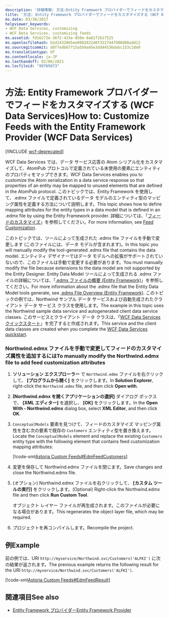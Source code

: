 ```yaml
---
description: '詳細情報: 方法:Entity Framework プロバイダーでフィードをカスタマイズする (WCF Data Services)'
title: '方法: Entity Framework プロバイダーでフィードをカスタマイズする (WCF Data Services)'
ms.date: 03/30/2017
helpviewer_keywords:
- WCF Data Services, customizing
- WCF Data Services, customizing feeds
ms.assetid: fd16272e-36f2-415e-850e-8a81f2b17525
ms.openlocfilehash: b2d2432065ee0982822d0f332744f988d80add12
ms.sourcegitcommit: ddf7edb67715a5b9a45e3dd44536dabc153c1de0
ms.translationtype: HT
ms.contentlocale: ja-JP
ms.lasthandoff: 02/06/2021
ms.locfileid: "99765673"
---
```

# <a name="how-to-customize-feeds-with-the-entity-framework-provider-wcf-data-services"></a><span data-ttu-id="da69e-103">方法: Entity Framework プロバイダーでフィードをカスタマイズする (WCF Data Services)</span><span class="sxs-lookup"><span data-stu-id="da69e-103">How to: Customize Feeds with the Entity Framework Provider (WCF Data Services)</span></span>

[!INCLUDE [wcf-deprecated](~/includes/wcf-deprecated.md)]

<span data-ttu-id="da69e-104">WCF Data Services では、データ サービス応答の Atom シリアル化をカスタマイズして、AtomPub プロトコルで定義されている未使用の要素にエンティティのプロパティをマップできます。</span><span class="sxs-lookup"><span data-stu-id="da69e-104">WCF Data Services enables you to customize the Atom serialization in a data service response so that properties of an entity may be mapped to unused elements that are defined in the AtomPub protocol.</span></span> <span data-ttu-id="da69e-105">このトピックでは、Entity Framework を使用して、.edmx ファイルで定義されているデータ モデルのエンティティ型のマッピング属性を定義する方法について説明します。</span><span class="sxs-lookup"><span data-stu-id="da69e-105">This topic shows how to define mapping attributes for the entity types in a data model that is defined in an .edmx file by using the Entity Framework provider.</span></span> <span data-ttu-id="da69e-106">詳細については、「[フィードのカスタマイズ](feed-customization-wcf-data-services.md)」を参照してください。</span><span class="sxs-lookup"><span data-stu-id="da69e-106">For more information, see [Feed Customization](feed-customization-wcf-data-services.md).</span></span>  
  
 <span data-ttu-id="da69e-107">このトピックでは、ツールによって生成された .edmx file ファイルを手動で変更します (このファイルには、データ モデルが含まれます)。</span><span class="sxs-lookup"><span data-stu-id="da69e-107">In this topic you will manually modify the tool-generated .edmx file that contains the data model.</span></span> <span data-ttu-id="da69e-108">エンティティ デザイナーではデータ モデルへの拡張がサポートされていないので、このファイルは手動で変更する必要があります。</span><span class="sxs-lookup"><span data-stu-id="da69e-108">You must manually modify the file because extensions to the data model are not supported by the Entity Designer.</span></span> <span data-ttu-id="da69e-109">Entity Data Model ツールによって生成される .edmx ファイルの詳細については、「[.edmx ファイルの概要 (Entity Framework)](/previous-versions/dotnet/netframework-4.0/cc982042(v=vs.100))」を参照してください。</span><span class="sxs-lookup"><span data-stu-id="da69e-109">For more information about the .edmx file that the Entity Data Model tools generate, see [.edmx File Overview (Entity Framework)](/previous-versions/dotnet/netframework-4.0/cc982042(v=vs.100)).</span></span> <span data-ttu-id="da69e-110">このトピックの例では、Northwind サンプル データ サービスおよび自動生成されたクライアント データ サービス クラスを使用します。</span><span class="sxs-lookup"><span data-stu-id="da69e-110">The example in this topic uses the Northwind sample data service and autogenerated client data service classes.</span></span> <span data-ttu-id="da69e-111">このサービスとクライアント データ クラスは、「[WCF Data Services クイックスタート](quickstart-wcf-data-services.md)」を完了すると作成されます。</span><span class="sxs-lookup"><span data-stu-id="da69e-111">This service and the client data classes are created when you complete the [WCF Data Services quickstart](quickstart-wcf-data-services.md).</span></span>  
  
### <a name="to-manually-modify-the-northwindedmx-file-to-add-feed-customization-attributes"></a><span data-ttu-id="da69e-112">Northwind.edmx ファイルを手動で変更してフィードのカスタマイズ属性を追加するには</span><span class="sxs-lookup"><span data-stu-id="da69e-112">To manually modify the Northwind.edmx file to add feed customization attributes</span></span>  
  
1. <span data-ttu-id="da69e-113">**ソリューション エクスプローラー** で `Northwind.edmx` ファイルを右クリックして、 **[プログラムから開く]** をクリックします。</span><span class="sxs-lookup"><span data-stu-id="da69e-113">In **Solution Explorer**, right-click the `Northwind.edmx` file, and then click **Open with**.</span></span>  
  
2. <span data-ttu-id="da69e-114">**[Northwind.edmx を開くアプリケーションの選択]** ダイアログ ボックスで、 **[XML エディター]** を選択し、 **[OK]** をクリックします。</span><span class="sxs-lookup"><span data-stu-id="da69e-114">In the **Open With - Northwind.edmx** dialog box, select **XML Editor**, and then click **OK**.</span></span>  
  
3. <span data-ttu-id="da69e-115">`ConceptualModels` 要素を見つけて、フィードのカスタマイズ マッピング属性を含む次の要素で既存の `Customers` エンティティ型を置き換えます。</span><span class="sxs-lookup"><span data-stu-id="da69e-115">Locate the `ConceptualModels` element and replace the existing `Customers` entity type with the following element that contains feed customization mapping attributes:</span></span>  
  
     [!code-xml[Astoria Custom Feeds#EdmFeedCustomers](../../../../samples/snippets/xml/VS_Snippets_Misc/astoria_custom_feeds/xml/northwind.csdl#edmfeedcustomers)]  
  
4. <span data-ttu-id="da69e-116">変更を保存して Northwind.edmx ファイルを閉じます。</span><span class="sxs-lookup"><span data-stu-id="da69e-116">Save changes and close the Northwind.edmx file.</span></span>  
  
5. <span data-ttu-id="da69e-117">(オプション) Northwind.edmx ファイルを右クリックして、 **[カスタム ツールの実行]** をクリックします。</span><span class="sxs-lookup"><span data-stu-id="da69e-117">(Optional) Right-click the Northwind.edmx file and then click **Run Custom Tool**.</span></span>  
  
     <span data-ttu-id="da69e-118">オブジェクト レイヤー ファイルが再生成されます。このファイルが必要になる場合があります。</span><span class="sxs-lookup"><span data-stu-id="da69e-118">This regenerates the object layer file, which may be required.</span></span>  
  
6. <span data-ttu-id="da69e-119">プロジェクトを再コンパイルします。</span><span class="sxs-lookup"><span data-stu-id="da69e-119">Recompile the project.</span></span>  
  
## <a name="example"></a><span data-ttu-id="da69e-120">例</span><span class="sxs-lookup"><span data-stu-id="da69e-120">Example</span></span>  

 <span data-ttu-id="da69e-121">前の例では、URI `http://myservice/Northwind.svc/Customers('ALFKI')` に次の結果が返されます。</span><span class="sxs-lookup"><span data-stu-id="da69e-121">The previous example returns the following result for the URI `http://myservice/Northwind.svc/Customers('ALFKI')`.</span></span>  
  
 [!code-xml[Astoria Custom Feeds#EdmFeedResult](../../../../samples/snippets/xml/VS_Snippets_Misc/astoria_custom_feeds/xml/edmfeedresult.xml#edmfeedresult)]  
  
## <a name="see-also"></a><span data-ttu-id="da69e-122">関連項目</span><span class="sxs-lookup"><span data-stu-id="da69e-122">See also</span></span>

- [<span data-ttu-id="da69e-123">Entity Framework プロバイダー</span><span class="sxs-lookup"><span data-stu-id="da69e-123">Entity Framework Provider</span></span>](entity-framework-provider-wcf-data-services.md)

